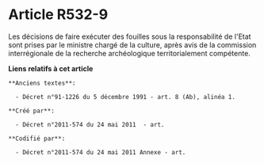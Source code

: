 # Article R532-9

Les décisions de faire exécuter des fouilles sous la responsabilité de l'Etat sont prises par le ministre chargé de la
culture, après avis de la commission interrégionale de la recherche archéologique territorialement compétente.

**Liens relatifs à cet article**

	**Anciens textes**:

	  - Décret n°91-1226 du 5 décembre 1991 - art. 8 (Ab), alinéa 1.

	**Créé par**:

	  - Décret n°2011-574 du 24 mai 2011  - art.

	**Codifié par**:

	  - Décret n°2011-574 du 24 mai 2011 Annexe - art.
